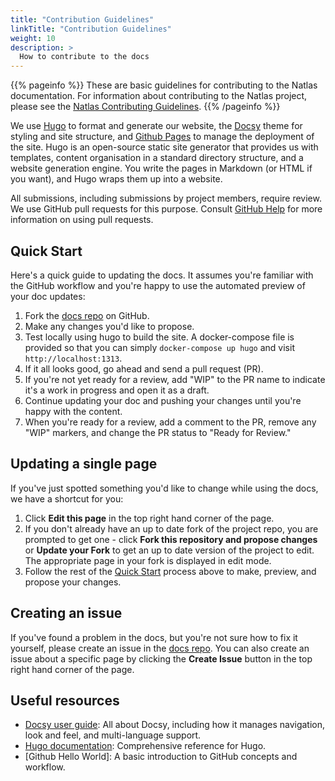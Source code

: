 ```yaml
---
title: "Contribution Guidelines"
linkTitle: "Contribution Guidelines"
weight: 10
description: >
  How to contribute to the docs
---
```


{{% pageinfo %}}
These are basic guidelines for contributing to the Natlas documentation. For information about contributing to the Natlas project, please see the [Natlas Contributing Guidelines](https://github.com/natlas/natlas/blob/main/CONTRIBUTING.md).
{{% /pageinfo %}}

We use [Hugo] to format and generate our website, the
[Docsy] theme for styling and site structure,
and [Github Pages] to manage the deployment of the site.
Hugo is an open-source static site generator that provides us with templates,
content organisation in a standard directory structure, and a website generation
engine. You write the pages in Markdown (or HTML if you want), and Hugo wraps them up into a website.

All submissions, including submissions by project members, require review. We
use GitHub pull requests for this purpose. Consult
[GitHub Help] for more
information on using pull requests.

## Quick Start

Here's a quick guide to updating the docs. It assumes you're familiar with the
GitHub workflow and you're happy to use the automated preview of your doc
updates:

1. Fork the [docs repo] on GitHub.
2. Make any changes you'd like to propose.
3. Test locally using hugo to build the site. A docker-compose file is provided so that you can simply `docker-compose up hugo` and visit `http://localhost:1313`.
4. If it all looks good, go ahead and send a pull request (PR).
5. If you're not yet ready for a review, add "WIP" to the PR name to indicate
  it's a work in progress and open it as a draft.
1. Continue updating your doc and pushing your changes until you're happy with
  the content.
1. When you're ready for a review, add a comment to the PR, remove any
  "WIP" markers, and change the PR status to "Ready for Review."

## Updating a single page

If you've just spotted something you'd like to change while using the docs, we have a shortcut for you:

1. Click **Edit this page** in the top right hand corner of the page.
1. If you don't already have an up to date fork of the project repo, you are prompted to get one - click **Fork this repository and propose changes** or **Update your Fork** to get an up to date version of the project to edit. The appropriate page in your fork is displayed in edit mode.
1. Follow the rest of the [Quick Start](#quick-start) process above to make, preview, and propose your changes.

## Creating an issue

If you've found a problem in the docs, but you're not sure how to fix it yourself, please create an issue in the [docs repo]. You can also create an issue about a specific page by clicking the **Create Issue** button in the top right hand corner of the page.

## Useful resources

* [Docsy user guide]: All about Docsy, including how it manages navigation, look and feel, and multi-language support.
* [Hugo documentation]: Comprehensive reference for Hugo.
* [Github Hello World]: A basic introduction to GitHub concepts and workflow.

[Hugo]: https://gohugo.io/
[Docsy]: https://github.com/google/docsy
[Github Pages]: https://pages.github.com/
[Github Help]: https://help.github.com/articles/about-pull-requests/
[docs repo]: https://github.com/natlas/docs
[Docsy user guide]: https://www.docsy.dev/docs/
[Hugo documentation]: https://gohugo.io/documentation/
[Github Hellow World]: https://guides.github.com/activities/hello-world/
